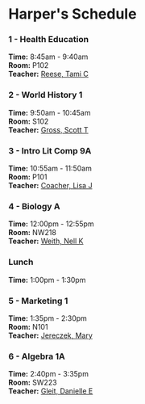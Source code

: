 # Harper's Schedule

### 1 - Health Education

**Time:** 8:45am - 9:40am  
**Room:** P102  
**Teacher:** [Reese, Tami C](mailto:tcreese@seattleschools.org)

### 2 - World History 1

**Time:** 9:50am - 10:45am  
**Room:** S102  
**Teacher:** [Gross, Scott T](mailto:stgross@seattleschools.org)

### 3 - Intro Lit Comp 9A

**Time:** 10:55am - 11:50am  
**Room:** P101  
**Teacher:** [Coacher, Lisa J](mailto:ljcoacher@seattleschools.org)

### 4 - Biology A

**Time:** 12:00pm - 12:55pm  
**Room:** NW218  
**Teacher:** [Weith, Nell K](mailto:nkniewiadoms@seattleschools.org)

### Lunch

**Time:** 1:00pm - 1:30pm

### 5 - Marketing 1

**Time:** 1:35pm - 2:30pm  
**Room:** N101  
**Teacher:** [Jereczek, Mary](mailto:mejereczek@seattleschools.org)

### 6 - Algebra 1A

**Time:** 2:40pm - 3:35pm  
**Room:** SW223  
**Teacher:** [Gleit, Danielle E](mailto:degleit@seattleschools.org)
